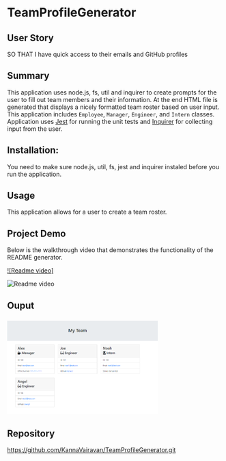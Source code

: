 # TeamProfileGenerator

## User Story

SO THAT I have quick access to their emails and GitHub profiles


## Summary

This application uses node.js, fs, util and inquirer to create prompts for the user to fill out team members and their information.  At the end HTML file is generated that displays a nicely formatted team roster based on user input.  This application  includes `Employee`, `Manager`, `Engineer`, and `Intern` classes. Application uses [Jest](https://www.npmjs.com/package/jest) for running the unit tests and [Inquirer](https://www.npmjs.com/package/inquirer) for collecting input from the user.

## Installation:

You need to make sure node.js, util, fs, jest and inquirer instaled before you run the application.

## Usage

This application allows for a user to create a team roster.

## Project Demo

Below is the walkthrough video that demonstrates the functionality of the README generator.<br/>

[![Readme video]](https://drive.google.com/file/d/1rS-xVxk8h7kgeb86bX4uPnZBhf5BCTkF/view)

<img src="./assets/Screenshot.gif" alt="Readme video"  >

## Ouput

### <img src="./assets/TeamMember-Outputfile.PNG" alt="Teamlist" width=70%>

## Repository

https://github.com/KannaVairavan/TeamProfileGenerator.git


